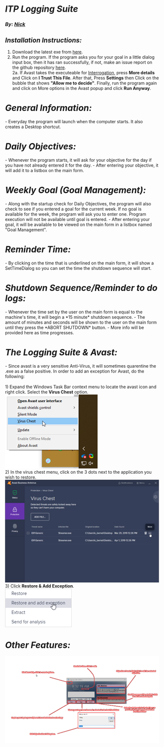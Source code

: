 # ***ITP Logging Suite***
### *By: [Nick](http://steamcommunity.com/profiles/76561198124391666)*

## *Installation Instructions:*
1. Download the latest exe from [here](https://github.com/nicksuperiorservers/loggingSuite/releases/latest).
2. Run the program. If the program asks you for your goal in a little dialog input box, then it has ran successfully, if not, make an issue report on the github repository [here](https://github.com/nicksuperiorservers/loggingSuite/issues/new). <br>
2a. If Avast takes the executeable for [Interrogation](Images/Interro.png), press <b>More details</b> and Click on <b>I Trust This File</b>. After that, Press <b>Settings</b> then Click on the bubble that shows <b>"Allow me to decide"</b>. Finally, run the program again and click on More options in the Avast popup and click <b>Run Anyway</b>.

<h1> <b><i>General Information:</i></b> </h1>
- Everyday the program will launch when the computer starts. It also creates a Desktop shortcut.<br>
<h1> <b><i>Daily Objectives:</i></b> </h1>
- Whenever the program starts, it will ask for your objective for the day if you have not already entered it for the day.
- After entering your objective, it will add it to a listbox on the main form.
<h1> <b><i>Weekly Goal (Goal Management):</i></b> </h1>
- Along with the startup check for Daily Objectives, the program will also check to see if you entered a goal for the current week. If no goal is available for the week, the program will ask you to enter one. Program execution will not be available until goal is entered.
- After entering your goal, it will be available to be viewed on the main form in a listbox named "Goal Management".
<h1> <b><i>Reminder Time:</i></b> </h1>
- By clicking on the time that is underlined on the main form, it will show a SetTimeDialog so you can set the time the shutdown sequence will start.
<h1> <b><i>Shutdown Sequence/Reminder to do logs:</i></b> </h1>
- Whenever the time set by the user on the main form is equal to the machine's time, it will begin a *15 minute* shutdown sequence.
- The amount of minutes and seconds will be shown to the user on the main form until they press the *ABORT SHUTDOWN* button.
- More info will be provided here as time progresses.
<h1> <b><i>The Logging Suite & Avast:</i></b> </h1>
- Since avast is a very sensitive Anti-Virus, it will sometimes quarentine the .exe as a false positive. In order to add an exception for Avast, do the following:<br><br>
  1) Expand the Windows Task Bar context menu to locate the avast icon and right click. Select the <b>Virus Chest</b> option.<br>
<img src="Images/avast1.png"><br>
  2) In the virus chest menu, click on the 3 dots next to the application you wish to restore.<br>
  <img src="Images/Avast2.png"><br>
  3) Click <b>Restore & Add Exception</b>.<br>
  <img src="Images/Avast3.png"><br>
<h1> <b><i>Other Features:</i></b> </h1>
<img src="Images/AllFeatures.png">
